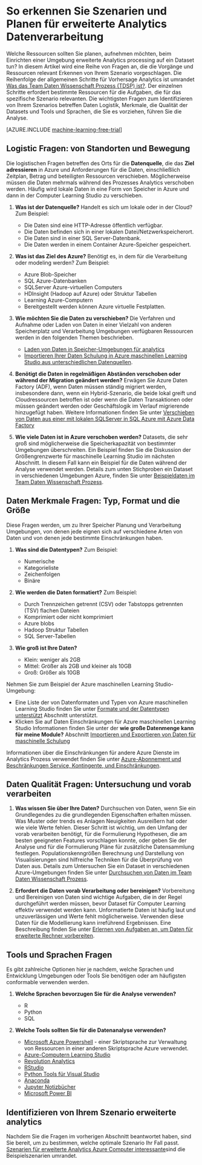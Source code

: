 <properties
    pageTitle="So Szenarien identifizieren und Planen für erweiterte Verarbeitung von Analysen Daten | Microsoft Azure"
    description="Plan für die erweiterte Analyse durch eine Reihe von Key Fragen nachdenken."
    services="machine-learning"
    documentationCenter=""
    authors="bradsev"
    manager="jhubbard"
    editor="cgronlun" />

<tags
    ms.service="machine-learning"
    ms.workload="data-services"
    ms.tgt_pltfrm="na"
    ms.devlang="na"
    ms.topic="article"
    ms.date="09/19/2016"
    ms.author="bradsev" />


# <a name="how-to-identify-scenarios-and-plan-for-advanced-analytics-data-processing"></a>So erkennen Sie Szenarien und Planen für erweiterte Analytics Datenverarbeitung

Welche Ressourcen sollten Sie planen, aufnehmen möchten, beim Einrichten einer Umgebung erweiterte Analytics processing auf ein Dataset tun? In diesem Artikel wird eine Reihe von Fragen an, die die Vorgänge und Ressourcen relevant Erkennen von Ihrem Szenario vorgeschlagen. Die Reihenfolge der allgemeinen Schritte für Vorhersage Analytics ist umrandet [Was das Team Daten Wissenschaft Prozess (TDSP) ist?](data-science-process-overview.md). Der einzelnen Schritte erfordert bestimmte Ressourcen für die Aufgaben, die für das spezifische Szenario relevanten. Die wichtigsten Fragen zum Identifizieren von Ihrem Szenarios betreffen Daten Logistik, Merkmale, die Qualität der Datasets und Tools und Sprachen, die Sie es vorziehen, führen Sie die Analyse.

[AZURE.INCLUDE [machine-learning-free-trial](../../includes/machine-learning-free-trial.md)]

## <a name="logistic-questions-data-locations-and-movement"></a>Logistic Fragen: von Standorten und Bewegung
Die logistischen Fragen betreffen des Orts für die **Datenquelle**, die das **Ziel adressieren** in Azure und Anforderungen für die Daten, einschließlich Zeitplan, Betrag und beteiligten Ressourcen verschieben. Möglicherweise müssen die Daten mehrmals während des Prozesses Analytics verschoben werden. Häufig wird lokale Daten in eine Form von Speicher in Azure und dann in der Computer Learning Studio zu verschieben.

1. **Was ist der Datenquelle?** Handelt es sich um lokale oder in der Cloud? Zum Beispiel:
    - Die Daten sind eine HTTP-Adresse öffentlich verfügbar.
    - Die Daten befinden sich in einer lokalen Datei/Netzwerkspeicherort.
    - Die Daten sind in einer SQL Server-Datenbank.
    - Die Daten werden in einem Container Azure-Speicher gespeichert.

2. **Was ist das Ziel des Azure?** Benötigt es, in dem für die Verarbeitung oder modeling werden? Zum Beispiel:
    - Azure Blob-Speicher
    - SQL Azure-Datenbanken
    - SQLServer Azure-virtuellen Computers
    - HDInsight (Hadoop auf Azure) oder Struktur Tabellen
    - Learning Azure-Computern
    - Bereitgestellt werden können Azure virtuelle Festplatten.

3. **Wie möchten Sie die Daten zu verschieben?** Die Verfahren und Aufnahme oder Laden von Daten in einer Vielzahl von anderen Speicherplatz und Verarbeitung Umgebungen verfügbaren Ressourcen werden in den folgenden Themen beschrieben.

    -  [Laden von Daten in Speicher-Umgebungen für analytics](machine-learning-data-science-ingest-data.md)
    -  [Importieren Ihrer Daten Schulung in Azure maschinellen Learning Studio aus unterschiedlichen Datenquellen](machine-learning-data-science-import-data.md).

4. **Benötigt die Daten in regelmäßigen Abständen verschoben oder während der Migration geändert werden?** Erwägen Sie Azure Daten Factory (ADF), wenn Daten müssen ständig migriert werden, insbesondere dann, wenn ein Hybrid-Szenario, die beide lokal greift und Cloudressourcen betroffen ist oder wenn die Daten Transaktionen oder müssen geändert werden oder Geschäftslogik im Verlauf migrierende hinzugefügt haben. Weitere Informationen finden Sie unter [Verschieben von Daten aus einer mit lokalen SQLServer in SQL Azure mit Azure Data Factory](machine-learning-data-science-move-sql-azure-adf.md)

5. **Wie viele Daten ist in Azure verschoben werden?** Datasets, die sehr groß sind möglicherweise die Speicherkapazität von bestimmter Umgebungen überschreiten. Ein Beispiel finden Sie die Diskussion der Größengrenzwerte für maschinelle Learning Studio im nächsten Abschnitt. In diesem Fall kann ein Beispiel für die Daten während der Analyse verwendet werden. Details zum unten Stichproben ein Dataset in verschiedenen Umgebungen Azure, finden Sie unter [Beispieldaten im Team Daten Wissenschaft Prozess](machine-learning-data-science-sample-data.md).


## <a name="data-characteristics-questions-type-format-and-size"></a>Daten Merkmale Fragen: Typ, Format und die Größe
Diese Fragen werden, um zu Ihrer Speicher Planung und Verarbeitung Umgebungen, von denen jede eignen sich auf verschiedene Arten von Daten und von denen jede bestimmte Einschränkungen haben.

1. **Was sind die Datentypen?** Zum Beispiel:
    - Numerische
    - Kategorieliste
    - Zeichenfolgen
    - Binäre

2. **Wie werden die Daten formatiert?** Zum Beispiel:
    - Durch Trennzeichen getrennt (CSV) oder Tabstopps getrennten (TSV) flachen Dateien
    - Komprimiert oder nicht komprimiert
    - Azure blobs
    - Hadoop Struktur Tabellen
    - SQL Server-Tabellen

2. **Wie groß ist Ihre Daten?**
    - Klein: weniger als 2GB
    - Mittel: Größer als 2GB und kleiner als 10GB
    - Groß: Größer als 10GB

Nehmen Sie zum Beispiel der Azure maschinellen Learning Studio-Umgebung:

- Eine Liste der von Datenformaten und Typen von Azure maschinellen Learning Studio finden Sie unter [Formate und der Datentypen unterstützt](machine-learning-data-science-import-data.md#data-formats-and-data-types-supported) Abschnitt unterstützt.
- Klicken Sie auf Daten Einschränkungen für Azure maschinellen Learning Studio Informationen finden Sie unter der **wie große Datenmenge kann für meine Module?** Abschnitt [Importieren und Exportieren von Daten für maschinelle Schulung](machine-learning-faq.md#machine-learning-studio-questions)

Informationen über die Einschränkungen für andere Azure Dienste im Analytics Prozess verwendet finden Sie unter [Azure-Abonnement und Beschränkungen Service, Kontingente, und Einschränkungen](../azure-subscription-service-limits.md).

## <a name="data-quality-questions-exploration-and-pre-processing"></a>Daten Qualität Fragen: Untersuchung und vorab verarbeiten

1. **Was wissen Sie über Ihre Daten?** Durchsuchen von Daten, wenn Sie ein Grundlegendes zu die grundlegenden Eigenschaften erhalten müssen. Was Muster oder trends es Anlagen Neuigkeiten Ausreißern hat oder wie viele Werte fehlen. Dieser Schritt ist wichtig, um den Umfang der vorab verarbeiten benötigt, für die Formulierung Hypothesen, die am besten geeigneten Features vorschlagen konnte, oder geben Sie der Analyse und für die Formulierung Pläne für zusätzliche Datensammlung festlegen. Populationskenngrößen Berechnung und Darstellung von Visualisierungen sind hilfreiche Techniken für die Überprüfung von Daten aus. Details zum Untersuchen Sie ein Dataset in verschiedenen Azure-Umgebungen finden Sie unter [Durchsuchen von Daten im Team Daten Wissenschaft Prozess](machine-learning-data-science-explore-data.md).

2. **Erfordert die Daten vorab Verarbeitung oder bereinigen?**
Vorbereitung und Bereinigen von Daten sind wichtige Aufgaben, die in der Regel durchgeführt werden müssen, bevor Dataset für Computer Learning effektiv verwendet werden kann. Unformatierte Daten ist häufig laut und unzuverlässigen und Werte fehlt möglicherweise. Verwenden diese Daten für die Modellierung kann irreführend Ergebnissen. Eine Beschreibung finden Sie unter [Erlernen von Aufgaben an, um Daten für erweiterte Rechner vorbereiten](machine-learning-data-science-prepare-data.md).

## <a name="tools-and-languages-questions"></a>Tools und Sprachen Fragen
Es gibt zahlreiche Optionen hier je nachdem, welche Sprachen und Entwicklung Umgebungen oder Tools Sie benötigen oder am häufigsten conformable verwenden werden.

1. **Welche Sprachen bevorzugen Sie für die Analyse verwenden?**  
    - R
    - Python
    - SQL

2. **Welche Tools sollten Sie für die Datenanalyse verwenden?**
    - [Microsoft Azure Powershell](powershell-install-configure.md) - einer Skriptsprache zur Verwaltung von Ressourcen in einer anderen Skriptsprache Azure verwendet.
    - [Azure-Computern Learning Studio](machine-learning-what-is-ml-studio/)
    - [Revolution Analytics](http://www.revolutionanalytics.com/revolution-r-open)
    - [RStudio](http://www.rstudio.com)
    - [Python Tools für Visual Studio](http://microsoft.github.io/PTVS/)
    - [Anaconda](https://www.continuum.io/why-anaconda)
    - [Jupyter Notizbücher](http://jupyter.org/)
    - [Microsoft Power BI](http://powerbi.microsoft.com)


## <a name="identify-your-advanced-analytics-scenario"></a>Identifizieren von Ihrem Szenario erweiterte analytics
Nachdem Sie die Fragen im vorherigen Abschnitt beantwortet haben, sind Sie bereit, um zu bestimmen, welche optimale Szenario Ihr Fall passt. [Szenarien für erweiterte Analytics Azure Computer interessante](machine-learning-data-science-plan-sample-scenarios.md)sind die Beispielszenarien umrandet.
